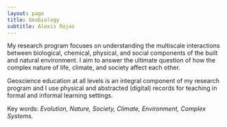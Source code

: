 ```yaml
---
layout: page
title: Geobiology
subtitle: Alexis Rojas
---
```

My research program focuses on understanding the multiscale interactions between biological, chemical, physical, and social components of the built and natural environment. I aim to answer the ultimate question of how the complex nature of life, climate, and society affect each other.

Geoscience education at all levels is an integral component of my research program and I use physical and abstracted (digital) records for teaching in formal and informal learning settings.

Key words: _Evolution, Nature, Society, Climate, Environment, Complex Systems._
